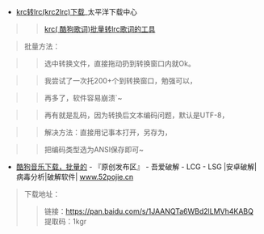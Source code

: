 - [krc转lrc(krc2lrc)下载](https://dl.pconline.com.cn/download/468839.html)_太平洋下载中心


>> [krc( 酷狗歌词)批量转lrc歌词的工具](https://dlc2.pconline.com.cn/filedown_468839_7452787/AjMdg7St/pconline1480934293359.zip)

> 批量方法：

>> 选中转换文件，直接拖动扔到转换窗口内就Ok。

>> 我尝试了一次托200+个到转换窗口，勉强可以，

>> 再多了，软件容易崩溃`~ 

>> 再有就是乱码，因为转换后文本编码问题，默认是UTF-8，

>> 解决方法：直接用记事本打开，另存为，

>> 把编码类型选为ANSI保存即可~ 

- [酷狗音乐下载，批量的](https://www.52pojie.cn/thread-1086388-1-1.html) - 『原创发布区』 - 吾爱破解 - LCG - LSG |安卓破解|病毒分析|破解软件| www.52pojie.cn  

> 下载地址：
>> 链接：https://pan.baidu.com/s/1JAANQTa6WBd2lLMVh4KABQ
>> 提取码：1kgr 
